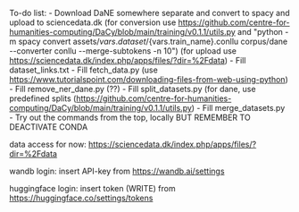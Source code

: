To-do list:
    - Download DaNE somewhere separate and convert to spacy and upload to sciencedata.dk
        (for conversion use https://github.com/centre-for-humanities-computing/DaCy/blob/main/training/v0.1.1/utils.py and "python -m spacy convert assets/${vars.dataset}/${vars.train_name}.conllu corpus/dane --converter conllu --merge-subtokens -n 10")
        (for upload use https://sciencedata.dk/index.php/apps/files/?dir=%2Fdata)
    - Fill dataset_links.txt
    - Fill fetch_data.py 
        (use https://www.tutorialspoint.com/downloading-files-from-web-using-python)
    - Fill remove_ner_dane.py (??)
    - Fill split_datasets.py 
        (for dane, use predefined splits (https://github.com/centre-for-humanities-computing/DaCy/blob/main/training/v0.1.1/utils.py)
    - Fill merge_datasets.py
    - Try out the commands from the top, locally BUT REMEMBER TO DEACTIVATE CONDA

data access for now:
https://sciencedata.dk/index.php/apps/files/?dir=%2Fdata

wandb login:
insert API-key from https://wandb.ai/settings

huggingface login:
insert token (WRITE) from https://huggingface.co/settings/tokens